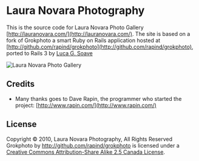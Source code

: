 # Laura Novara Photography

This is the source code for Laura Novara Photo Gallery [http://lauranovara.com/](http://lauranovara.com/). The site is based on a fork of Grokphoto a smart Ruby on Rails application hosted at [http://github.com/rapind/grokphoto](http://github.com/rapind/grokphoto), ported to Rails 3 by [Luca G. Soave](http://github.com/lgs)

![Laura Novara Photo Gallery](https://github.com/lgs/lauranovara.com/raw/master/public/images/lauranovara-photography.png)

## Credits

* Many thanks goes to Dave Rapin, the programmer who started the project: [http://www.rapin.com/](http://www.rapin.com/)

## License

Copyright &copy; 2010, Laura Novara Photography, All Rights Reserved <br />
Grokphoto by <a xmlns:cc="http://creativecommons.org/ns#" href="http://github.com/rapind/grokphoto" property="cc:attributionName" rel="cc:attributionURL">http://github.com/rapind/grokphoto</a> is licensed under a <a rel="license" href="http://creativecommons.org/licenses/by-sa/2.5/ca/">Creative Commons Attribution-Share Alike 2.5 Canada License</a>.<br />

